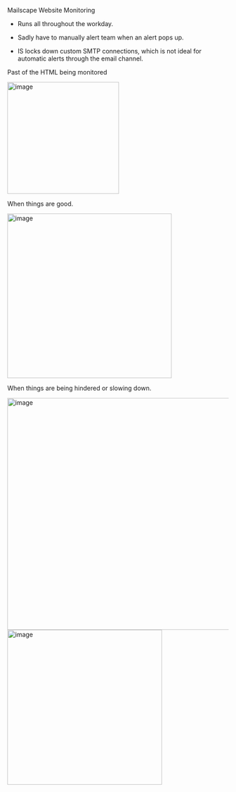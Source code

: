 Mailscape Website Monitoring  


- Runs all throughout the workday.

- Sadly have to manually alert team when an alert pops up.

- IS locks down custom SMTP connections, which is not ideal for automatic alerts through the email channel.



Past of the HTML being monitored 


<img width="254" alt="image" src="https://github.com/user-attachments/assets/ab20d44a-2d72-44dc-b906-a3ac44f121a1">



When things are good.


<img width="374" alt="image" src="https://github.com/user-attachments/assets/79808b76-cc7a-418b-b821-c35383af421b">



When things are being hindered or slowing down.



<img width="527" alt="image" src="https://github.com/user-attachments/assets/ba36da79-596c-4b2c-9c8a-ee44497b6634">




<img width="352" alt="image" src="https://github.com/user-attachments/assets/d2b416b8-db7b-439a-aa27-ffa1b5bbd8a5">

